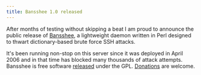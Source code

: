 ```yaml
---
title: Bansshee 1.0 released
---
```


After months of testing without skipping a beat I am proud to announce the public release of [Bansshee](http://bansshee.org/), a lightweight daemon written in Perl designed to thwart dictionary-based brute force SSH attacks.

It's been running non-stop on this server since it was deployed in April 2006 and in that time has blocked many thousands of attack attempts. Bansshee is free software [released](http://www.wincent.com/a/products/bansshee/#download) under the GPL. [Donations](http://www.wincent.com/a/products/bansshee/#donations) are welcome.
